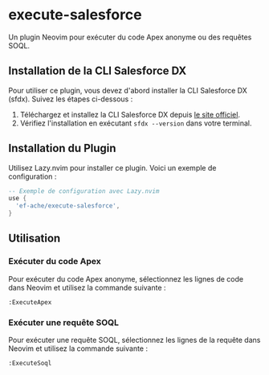 # execute-salesforce

Un plugin Neovim pour exécuter du code Apex anonyme ou des requêtes SOQL.

## Installation de la CLI Salesforce DX

Pour utiliser ce plugin, vous devez d'abord installer la CLI Salesforce DX (sfdx). Suivez les étapes ci-dessous :

1. Téléchargez et installez la CLI Salesforce DX depuis [le site officiel](https://developer.salesforce.com/tools/sfdxcli).
2. Vérifiez l'installation en exécutant `sfdx --version` dans votre terminal.

## Installation du Plugin

Utilisez Lazy.nvim pour installer ce plugin. Voici un exemple de configuration :

```lua
-- Exemple de configuration avec Lazy.nvim
use {
  'ef-ache/execute-salesforce',
}
```

## Utilisation

### Exécuter du code Apex

Pour exécuter du code Apex anonyme, sélectionnez les lignes de code dans Neovim et utilisez la commande suivante :

```
:ExecuteApex
```

### Exécuter une requête SOQL

Pour exécuter une requête SOQL, sélectionnez les lignes de la requête dans Neovim et utilisez la commande suivante :

```
:ExecuteSoql
```
